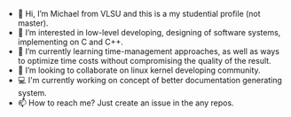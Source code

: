 - 👋 Hi, I’m Michael from VLSU and this is a my studential profile (not master).
- 👀 I’m interested in low-level developing, designing of software systems, implementing on C and C++.
- 🌱 I’m currently learning time-management approaches, as well as ways to optimize time costs without compromising the quality of the result.
- 💞️ I’m looking to collaborate on linux kernel developing community. 
- 💻 I'm currently working on concept of better documentation generating system.
- 📫 How to reach me? Just create an issue in the any repos.
